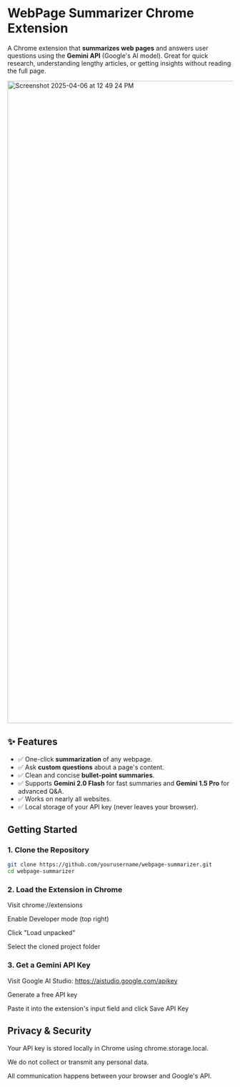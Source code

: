 # WebPage Summarizer Chrome Extension

A Chrome extension that **summarizes web pages** and answers user questions using the **Gemini API** (Google's AI model). Great for quick research, understanding lengthy articles, or getting insights without reading the full page.

<img width="1440" alt="Screenshot 2025-04-06 at 12 49 24 PM" src="https://github.com/user-attachments/assets/df0dc16b-2eb1-4147-8a4c-695135a6e7a4" />

## ✨ Features

- ✅ One-click **summarization** of any webpage.
- ✅ Ask **custom questions** about a page's content.
- ✅ Clean and concise **bullet-point summaries**.
- ✅ Supports **Gemini 2.0 Flash** for fast summaries and **Gemini 1.5 Pro** for advanced Q&A.
- ✅ Works on nearly all websites.
- ✅ Local storage of your API key (never leaves your browser).

## Getting Started

### 1. Clone the Repository
```bash
git clone https://github.com/yourusername/webpage-summarizer.git
cd webpage-summarizer 
```

### 2. Load the Extension in Chrome
Visit chrome://extensions

Enable Developer mode (top right)

Click "Load unpacked"

Select the cloned project folder

### 3. Get a Gemini API Key
Visit Google AI Studio: https://aistudio.google.com/apikey

Generate a free API key

Paste it into the extension's input field and click Save API Key

## Privacy & Security
Your API key is stored locally in Chrome using chrome.storage.local.

We do not collect or transmit any personal data.

All communication happens between your browser and Google's API.



